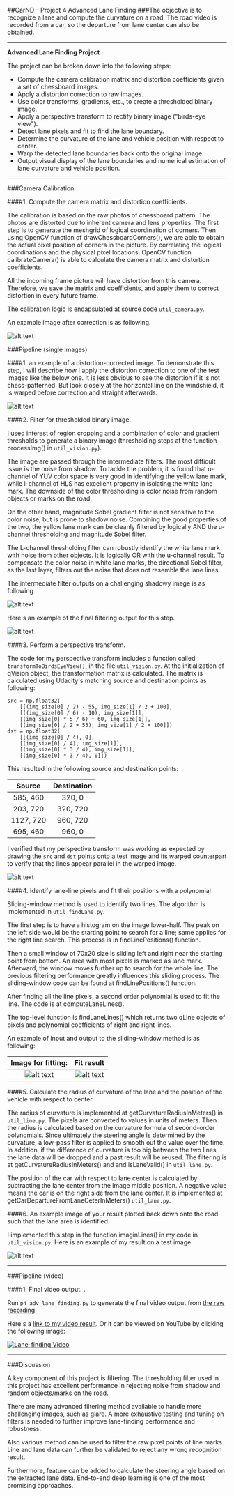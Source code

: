 ##CarND - Project 4 Advanced Lane Finding
###The objective is to recognize a lane and compute the curvature on a road. The road video is recorded from a car, so the departure from lane center can also be obtained. 

---

**Advanced Lane Finding Project**

The project can be broken down into the following steps:

* Compute the camera calibration matrix and distortion coefficients given a set of chessboard images.
* Apply a distortion correction to raw images.
* Use color transforms, gradients, etc., to create a thresholded binary image.
* Apply a perspective transform to rectify binary image ("birds-eye view").
* Detect lane pixels and fit to find the lane boundary.
* Determine the curvature of the lane and vehicle position with respect to center.
* Warp the detected lane boundaries back onto the original image.
* Output visual display of the lane boundaries and numerical estimation of lane curvature and vehicle position.

[//]: # (Image References)

[image1]: ./doc/undistortion_calibration_img.jpg "Undistorted"
[image2]: ./doc/undistortion_road_img.jpg "Road Transformed"
[image3]: ./doc/binary_combo_example.png "Binary Example"
[image3_filters]: ./doc/binary_filters.png "Binary Filters"
[image4]: ./doc/persp_birds_eye_view.jpg "Warp Example"
[image5_orig]: ./doc/transformed_processed_test4.jpg "Original Image for fit"
[image5]: ./doc/computed_transformed_processed_test4.jpg "Fit Visual"
[image6]: ./doc/example_output_1036.jpg "Output"
[video1]: ./Processsed_project_video.mp4 "Video"


---

###Camera Calibration

####1. Compute the camera matrix and distortion coefficients. 

The calibration is based on the raw photos of chessboard pattern. The photos are distorted due to inherent camera and lens properties. The first step is to generate the meshgrid of logical coordination of corners. Then using OpenCV function of drawChessboardCorners(), we are able to obtain the actual pixel position of corners in the picture. By correlating the logical coordinations and the physical pixel locations, OpenCV function calibrateCamera() is able to calculate the camera matrix and distortion coefficients.

All the incoming frame picture will have distortion from this camera. Therefore, we save the matrix and coefficients, and apply them to correct distortion in every future frame.  

The calibration logic is encapsulated at source code `util_camera.py`.

An example image after correction is as following.

![alt text][image1]

###Pipeline (single images)

####1. an example of a distortion-corrected image.
To demonstrate this step, I will describe how I apply the distortion correction to one of the test images like the below one. It is less obvious to see the distortion if it is not chess-patterned. But look closely at the horizontal line on the windshield, it is warped before correction and straight afterwards.

![alt text][image2]

####2. Filter for thresholded binary image.  

I used interest of region cropping and a combination of color and gradient thresholds to generate a binary image (thresholding steps at the function processImg() in `util_vision.py`). 

The image are passed through the intermediate filters. The most difficult issue is the noise from shadow. To tackle the problem, it is found that u-channel of YUV color space is very good in identifying the yellow lane mark, while l-channel of HLS has excellent property in isolating the white lane mark. The downside of the color thresholding is color noise from random objects or marks on the road.

On the other hand, magnitude Sobel gradient filter is not sensitive to the color noise, but is prone to shadow noise. Combining the good properties of the two, the yellow lane mark can be cleanly filtered by logically AND the u-channel thresholding and magnitude Sobel filter.

The L-channel thresholding filter can robustly identify the white lane mark with noise from other objects. It is logically OR with the u-channel result. To compensate the color noise in white lane marks, the directional Sobel filter, as the last layer, filters out the noise that does not resemble the lane lines.

The intermediate filter outputs on a challenging shadowy image is as following

![alt text][image3_filters]

Here's an example of the final filtering output for this step. 

![alt text][image3]


####3. Perform a perspective transform.

The code for my perspective transform includes a function called `transformToBirdsEyeView()`, in the file `util_vision.py`. At the initialization of qVision object, the transformation matrix is calculated. The matrix is calculated using Udacity's matching source and destination points as following:

```
src = np.float32(
    [[(img_size[0] / 2) - 55, img_size[1] / 2 + 100],
    [((img_size[0] / 6) - 10), img_size[1]],
    [(img_size[0] * 5 / 6) + 60, img_size[1]],
    [(img_size[0] / 2 + 55), img_size[1] / 2 + 100]])
dst = np.float32(
    [[(img_size[0] / 4), 0],
    [(img_size[0] / 4), img_size[1]],
    [(img_size[0] * 3 / 4), img_size[1]],
    [(img_size[0] * 3 / 4), 0]])

```
This resulted in the following source and destination points:

| Source        | Destination   | 
|:-------------:|:-------------:| 
| 585, 460      | 320, 0        | 
| 203, 720      | 320, 720      |
| 1127, 720     | 960, 720      |
| 695, 460      | 960, 0        |

I verified that my perspective transform was working as expected by drawing the `src` and `dst` points onto a test image and its warped counterpart to verify that the lines appear parallel in the warped image.

![alt text][image4]

####4. Identify lane-line pixels and fit their positions with a polynomial

Sliding-window method is used to identify two lines. The algorithm is implemented in `util_findLane.py`.

The first step is to have a histogram on the image lower-half. The peak on the left side would be the starting point to search for a line; same applies for the right line search. This process is in findLinePositions() function. 

Then a small window of 70x20 size is sliding left and right near the starting point from bottom. An area with most pixels is marked as lane mark. Afterward, the window moves further up to search for the whole line. The previous filtering performance greatly influences this sliding process.  The sliding-window code can be found at findLinePositions() function.

After finding all the line pixels, a second order polynomial is used to fit the line. The code is at computeLaneLines().

The top-level function is findLaneLines() which returns two qLine objects of pixels and polynomial coefficients of right and right lines.

An example of input and output to the sliding-window method is as following:

Image for fitting:         |  Fit result
:-------------------------:|:-------------------------:
![alt text][image5_orig]   |![alt text][image5] 


####5. Calculate the radius of curvature of the lane and the position of the vehicle with respect to center.


The radius of curvature is implemented at getCurvatureRadiusInMeters() in `util_line.py`. The pixels are converted to values in units of meters. Then the radius is calculated based on the curvature formula of second-order polynomials. Since ultimately the steering angle is determined by the curvature, a low-pass filter is applied to smooth out the value over the time. In addition, if the difference of curvature is too big between the two lines, the lane data will be dropped and a past result will be reused. The filtering is at getCurvatureRadiusInMeters() and and isLaneValid() in `util_lane.py`.

The position of the car with respect to lane center is calculated by subtracting the lane center from the image middle position. A negative value means the car is on the right side from the lane center. It is implemented at getCarDepartureFromLaneCeterInMeters() `util_lane.py`.


####6. An example image of your result plotted back down onto the road such that the lane area is identified.

I implemented this step in the function imaginLines() in my code in `util_vision.py`.  Here is an example of my result on a test image:

![alt text][image6]

---

###Pipeline (video)

####1. Final video output. .

Run `p4_adv_lane_finding.py` to generate the final video output from [the raw recording](./udacity/project_video.mp4).

Here's a [link to my video result](./Processsed_project_video.mp4). Or it can be viewed on YouTube by clicking the following image:

[![Lane-finding Video](http://img.youtube.com/vi/R_oIGwcXz1Y/0.jpg)](https://www.youtube.com/embed/R_oIGwcXz1Y "Lane-finding Video on YouTube")

---

###Discussion


A key component of this project is filtering. The thresholding filter used in this project has excellent performance in rejecting noise from shadow and random objects/marks on the road. 

There are many advanced filtering method available to handle more challenging images, such as glare. A more exhaustive testing and tuning on filters is needed to further improve lane-finding performance and robustness. 

Also various method can be used to filter the raw pixel points of line marks. Line and lane data can further be validated to reject any wrong recognition result.

Furthermore, feature can be added to calculate the steering angle based on the extracted lane data. End-to-end deep learning is one of the most promising approaches.





